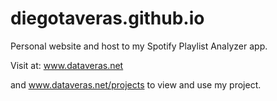 # diegotaveras.github.io

Personal website and host to my Spotify Playlist Analyzer app. 

Visit at: www.dataveras.net

and 
www.dataveras.net/projects to view and use my project.
